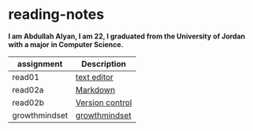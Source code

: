 # reading-notes
**I am Abdullah Alyan, I am 22, I graduated from the University of Jordan with a major in Computer Science.**




| assignment      | Description |
| ----------- | ----------- |
| read01      | [text editor](Read01.md)          |
| read02a     | [Markdown](Read02a.md)            |
|read02b      | [Version control](Read02b.md)     |
|growthmindset| [growthmindset](growthmindset.md) |